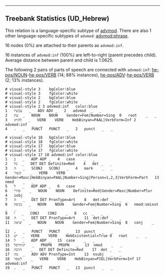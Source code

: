 

--------------------------------------------------------------------------------

## Treebank Statistics (UD_Hebrew)

This relation is a language-specific subtype of [advmod]().
There are also 1 other language-specific subtypes of `advmod`: [advmod:phrase]().

16 nodes (0%) are attached to their parents as `advmod:inf`.

16 instances of `advmod:inf` (100%) are left-to-right (parent precedes child).
Average distance between parent and child is 1.0625.

The following 2 pairs of parts of speech are connected with `advmod:inf`: [he-pos/NOUN]()-[he-pos/VERB]() (14; 88% instances), [he-pos/ADV]()-[he-pos/VERB]() (2; 13% instances).


~~~ conllu
# visual-style 3	bgColor:blue
# visual-style 3	fgColor:white
# visual-style 2	bgColor:blue
# visual-style 2	fgColor:white
# visual-style 2 3 advmod:inf	color:blue
1	עכשיו	_	ADV	ADV	_	2	advmod	_	_
2	עת	_	NOUN	NOUN	Gender=Fem|Number=Sing	0	root	_	_
3	להרוג	_	VERB	VERB	HebBinyan=PAAL|VerbForm=Inf	2	advmod:inf	_	_
4	.	_	PUNCT	PUNCT	_	2	punct	_	_

~~~


~~~ conllu
# visual-style 18	bgColor:blue
# visual-style 18	fgColor:white
# visual-style 17	bgColor:blue
# visual-style 17	fgColor:white
# visual-style 17 18 advmod:inf	color:blue
1	ב	_	ADP	ADP	_	4	case	_	_
2	כל	_	DET	DET	Definite=Red	4	det	_	_
3	ה	_	SCONJ	SCONJ	_	4	mark	_	_
4	קשור	_	VERB	VERB	Gender=Masc|HebBinyan=PAAL|Number=Sing|Person=1,2,3|VerbForm=Part	13	nmod	_	_
5	ל	_	ADP	ADP	_	6	case	_	_
6	סדרי	_	NOUN	NOUN	Definite=Red|Gender=Masc|Number=Plur	4	iobj	_	_
7	ה	_	DET	DET	PronType=Art	8	det:def	_	_
8	כניסה	_	NOUN	NOUN	Gender=Fem|Number=Sing	6	nmod:smixut	_	_
9	ו	_	CONJ	CONJ	_	8	cc	_	_
10	ה	_	DET	DET	PronType=Art	11	det:def	_	_
11	יציאה	_	NOUN	NOUN	Gender=Fem|Number=Sing	8	conj	_	_
12	,	_	PUNCT	PUNCT	_	13	punct	_	_
13	יש	_	VERB	VERB	HebExistential=True	0	root	_	_
14	ל	_	ADP	ADP	_	15	case	_	_
15	יוניוורסל	_	PROPN	PROPN	_	13	nmod	_	_
16	הרבה	_	DET	DET	Definite=Red	17	det	_	_
17	מה	_	ADV	ADV	PronType=Int	13	nsubj	_	_
18	לשפר	_	VERB	VERB	HebBinyan=PIEL|VerbForm=Inf	17	advmod:inf	_	_
19	.	_	PUNCT	PUNCT	_	13	punct	_	_

~~~


